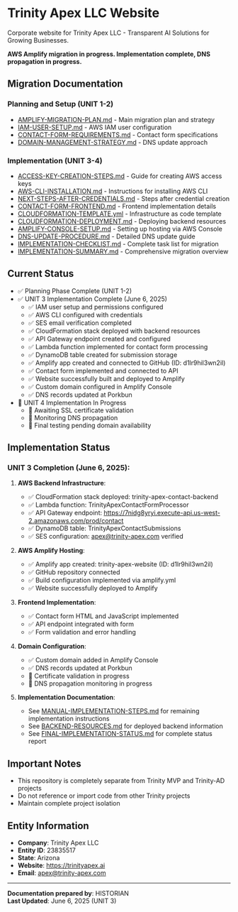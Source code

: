 # Trinity Apex LLC Website

Corporate website for Trinity Apex LLC - Transparent AI Solutions for Growing Businesses.

**AWS Amplify migration in progress. Implementation complete, DNS propagation in progress.**

## Migration Documentation

### Planning and Setup (UNIT 1-2)
- [AMPLIFY-MIGRATION-PLAN.md](AMPLIFY-MIGRATION-PLAN.md) - Main migration plan and strategy
- [IAM-USER-SETUP.md](IAM-USER-SETUP.md) - AWS IAM user configuration
- [CONTACT-FORM-REQUIREMENTS.md](CONTACT-FORM-REQUIREMENTS.md) - Contact form specifications
- [DOMAIN-MANAGEMENT-STRATEGY.md](DOMAIN-MANAGEMENT-STRATEGY.md) - DNS update approach

### Implementation (UNIT 3-4)
- [ACCESS-KEY-CREATION-STEPS.md](ACCESS-KEY-CREATION-STEPS.md) - Guide for creating AWS access keys
- [AWS-CLI-INSTALLATION.md](AWS-CLI-INSTALLATION.md) - Instructions for installing AWS CLI
- [NEXT-STEPS-AFTER-CREDENTIALS.md](NEXT-STEPS-AFTER-CREDENTIALS.md) - Steps after credential creation
- [CONTACT-FORM-FRONTEND.md](CONTACT-FORM-FRONTEND.md) - Frontend implementation details
- [CLOUDFORMATION-TEMPLATE.yml](CLOUDFORMATION-TEMPLATE.yml) - Infrastructure as code template
- [CLOUDFORMATION-DEPLOYMENT.md](CLOUDFORMATION-DEPLOYMENT.md) - Deploying backend resources
- [AMPLIFY-CONSOLE-SETUP.md](AMPLIFY-CONSOLE-SETUP.md) - Setting up hosting via AWS Console
- [DNS-UPDATE-PROCEDURE.md](DNS-UPDATE-PROCEDURE.md) - Detailed DNS update guide
- [IMPLEMENTATION-CHECKLIST.md](IMPLEMENTATION-CHECKLIST.md) - Complete task list for migration
- [IMPLEMENTATION-SUMMARY.md](IMPLEMENTATION-SUMMARY.md) - Comprehensive migration overview

## Current Status
- ✅ Planning Phase Complete (UNIT 1-2)
- ✅ UNIT 3 Implementation Complete (June 6, 2025)
  - ✅ IAM user setup and permissions configured
  - ✅ AWS CLI configured with credentials
  - ✅ SES email verification completed
  - ✅ CloudFormation stack deployed with backend resources
  - ✅ API Gateway endpoint created and configured
  - ✅ Lambda function implemented for contact form processing
  - ✅ DynamoDB table created for submission storage
  - ✅ Amplify app created and connected to GitHub (ID: d1lr9hil3wn2il)
  - ✅ Contact form implemented and connected to API
  - ✅ Website successfully built and deployed to Amplify
  - ✅ Custom domain configured in Amplify Console
  - ✅ DNS records updated at Porkbun
- 🔄 UNIT 4 Implementation In Progress
  - 🔄 Awaiting SSL certificate validation
  - 🔄 Monitoring DNS propagation
  - 🔄 Final testing pending domain availability

## Implementation Status

### UNIT 3 Completion (June 6, 2025):

1. **AWS Backend Infrastructure**:
   - ✅ CloudFormation stack deployed: trinity-apex-contact-backend
   - ✅ Lambda function: TrinityApexContactFormProcessor
   - ✅ API Gateway endpoint: https://7nidg8yryi.execute-api.us-west-2.amazonaws.com/prod/contact
   - ✅ DynamoDB table: TrinityApexContactSubmissions
   - ✅ SES configuration: apex@trinity-apex.com verified

2. **AWS Amplify Hosting**:
   - ✅ Amplify app created: trinity-apex-website (ID: d1lr9hil3wn2il)
   - ✅ GitHub repository connected
   - ✅ Build configuration implemented via amplify.yml
   - ✅ Website successfully deployed to Amplify

3. **Frontend Implementation**:
   - ✅ Contact form HTML and JavaScript implemented
   - ✅ API endpoint integrated with form
   - ✅ Form validation and error handling

4. **Domain Configuration**:
   - ✅ Custom domain added in Amplify Console
   - ✅ DNS records updated at Porkbun
   - 🔄 Certificate validation in progress
   - 🔄 DNS propagation monitoring in progress

3. **Implementation Documentation**:
   - See [MANUAL-IMPLEMENTATION-STEPS.md](MANUAL-IMPLEMENTATION-STEPS.md) for remaining implementation instructions
   - See [BACKEND-RESOURCES.md](BACKEND-RESOURCES.md) for deployed backend information
   - See [FINAL-IMPLEMENTATION-STATUS.md](FINAL-IMPLEMENTATION-STATUS.md) for complete status report

## Important Notes
- This repository is completely separate from Trinity MVP and Trinity-AD projects
- Do not reference or import code from other Trinity projects
- Maintain complete project isolation

## Entity Information
- **Company**: Trinity Apex LLC
- **Entity ID**: 23835517
- **State**: Arizona
- **Website**: https://trinityapex.ai
- **Email**: apex@trinity-apex.com

---

**Documentation prepared by**: HISTORIAN  
**Last Updated**: June 6, 2025 (UNIT 3)
